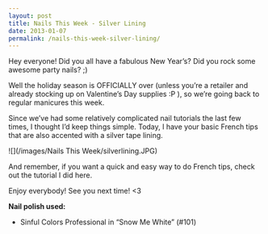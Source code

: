 ```yaml
---
layout: post
title: Nails This Week - Silver Lining
date: 2013-01-07
permalink: /nails-this-week-silver-lining/
---
```


Hey everyone! Did you all have a fabulous New Year’s? Did you rock some awesome party nails? ;)

Well the holiday season is OFFICIALLY over (unless you’re a retailer and already stocking up on Valentine’s Day supplies :P ), so we’re going back to regular manicures this week.

Since we’ve had some relatively complicated nail tutorials the last few times, I thought I’d keep things simple. Today, I have your basic French tips that are also accented with a silver tape lining.

![](/images/Nails This Week/silverlining.JPG)

And remember, if you want a quick and easy way to do French tips, check out the tutorial I did here.

Enjoy everybody! See you next time! <3

**Nail polish used:**

- Sinful Colors Professional in “Snow Me White” (#101)